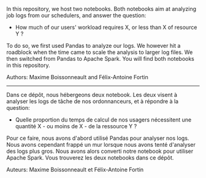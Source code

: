 In this repository, we host two notebooks. Both notebooks aim at analyzing job logs from our schedulers, and answer the question: 

 - How much of our users' workload requires X, or less than X of resource Y ?
 
To do so, we first used Pandas to analyze our logs. We however hit a roadblock when the time came to scale the analysis to larger log files. We then switched from Pandas to Apache Spark. You will find both notebooks in this repository.

Authors: Maxime Boissonneault and Félix-Antoine Fortin

---

Dans ce dépôt, nous hébergeons deux notebook. Les deux visent à analyser les logs de tâche de nos ordonnanceurs, et à répondre à la question: 

 - Quelle proportion du temps de calcul de nos usagers nécessitent une quantité X - ou moins de X - de la ressource Y ?
 
Pour ce faire, nous avons d'abord utilisé Pandas pour analyser nos logs. Nous avons cependant frappé un mur lorsque nous avons tenté d'analyser des logs plus gros. Nous avons alors converti notre notebook pour utiliser Apache Spark. Vous trouverez les deux notebooks dans ce dépôt.

Auteurs: Maxime Boissonneault et Félix-Antoine Fortin
